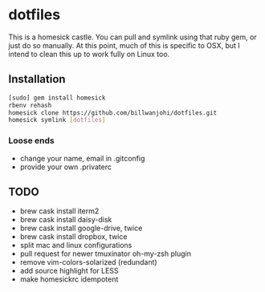 # dotfiles

This is a homesick castle. You can pull and symlink using that ruby gem,
or just do so manually. At this point, much of this is specific to OSX,
but I intend to clean this up to work fully on Linux too.

## Installation

```bash
[sudo] gem install homesick
rbenv rehash
homesick clone https://github.com/billwanjohi/dotfiles.git
homesick symlink [dotfiles]
```

### Loose ends

*   change your name, email in .gitconfig
*   provide your own .privaterc

## TODO
*   brew cask install iterm2
*   brew cask install daisy-disk
*   brew cask install google-drive, twice
*   brew cask install dropbox, twice
*   split mac and linux configurations
*   pull request for newer tmuxinator oh-my-zsh plugin
*   remove vim-colors-solarized (redundant)
*   add source highlight for LESS
*   make homesickrc idempotent
